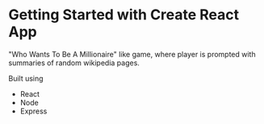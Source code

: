 # Getting Started with Create React App

"Who Wants To Be A Millionaire" like game, where player is prompted with summaries of random wikipedia pages. 

Built using 
* React
* Node
* Express
